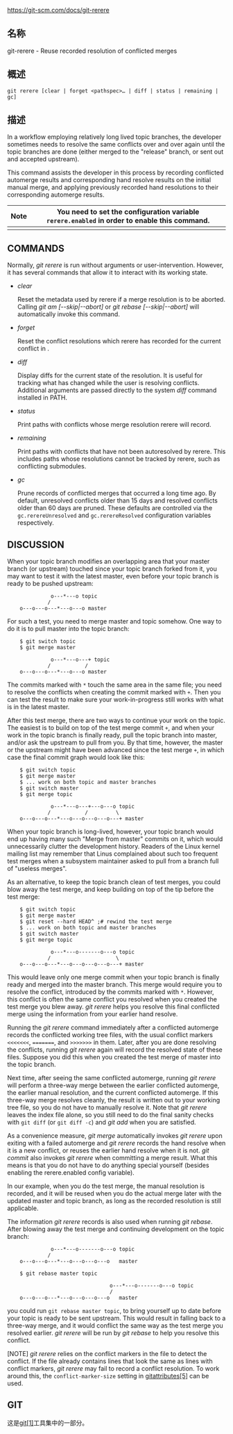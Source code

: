 https://git-scm.com/docs/git-rerere

## 名称

git-rerere - Reuse recorded resolution of conflicted merges

## 概述

```
git rerere [clear | forget <pathspec>… | diff | status | remaining | gc]
```

## 描述

In a workflow employing relatively long lived topic branches, the developer sometimes needs to resolve the same conflicts over and over again until the topic branches are done (either merged to the "release" branch, or sent out and accepted upstream).

This command assists the developer in this process by recording conflicted automerge results and corresponding hand resolve results on the initial manual merge, and applying previously recorded hand resolutions to their corresponding automerge results.

| Note | You need to set the configuration variable `rerere.enabled` in order to enable this command. |
| ---- | ------------------------------------------------------------ |
|      |                                                              |

## COMMANDS

Normally, *git rerere* is run without arguments or user-intervention. However, it has several commands that allow it to interact with its working state.

- *clear*

  Reset the metadata used by rerere if a merge resolution is to be aborted. Calling *git am [--skip|--abort]* or *git rebase [--skip|--abort]* will automatically invoke this command.

- *forget* <pathspec>

  Reset the conflict resolutions which rerere has recorded for the current conflict in <pathspec>.

- *diff*

  Display diffs for the current state of the resolution. It is useful for tracking what has changed while the user is resolving conflicts. Additional arguments are passed directly to the system *diff* command installed in PATH.

- *status*

  Print paths with conflicts whose merge resolution rerere will record.

- *remaining*

  Print paths with conflicts that have not been autoresolved by rerere. This includes paths whose resolutions cannot be tracked by rerere, such as conflicting submodules.

- *gc*

  Prune records of conflicted merges that occurred a long time ago. By default, unresolved conflicts older than 15 days and resolved conflicts older than 60 days are pruned. These defaults are controlled via the `gc.rerereUnresolved` and `gc.rerereResolved` configuration variables respectively.

## DISCUSSION

When your topic branch modifies an overlapping area that your master branch (or upstream) touched since your topic branch forked from it, you may want to test it with the latest master, even before your topic branch is ready to be pushed upstream:

```
              o---*---o topic
             /
    o---o---o---*---o---o master
```

For such a test, you need to merge master and topic somehow. One way to do it is to pull master into the topic branch:

```
	$ git switch topic
	$ git merge master

              o---*---o---+ topic
             /           /
    o---o---o---*---o---o master
```

The commits marked with `*` touch the same area in the same file; you need to resolve the conflicts when creating the commit marked with `+`. Then you can test the result to make sure your work-in-progress still works with what is in the latest master.

After this test merge, there are two ways to continue your work on the topic. The easiest is to build on top of the test merge commit `+`, and when your work in the topic branch is finally ready, pull the topic branch into master, and/or ask the upstream to pull from you. By that time, however, the master or the upstream might have been advanced since the test merge `+`, in which case the final commit graph would look like this:

```
	$ git switch topic
	$ git merge master
	$ ... work on both topic and master branches
	$ git switch master
	$ git merge topic

              o---*---o---+---o---o topic
             /           /         \
    o---o---o---*---o---o---o---o---+ master
```

When your topic branch is long-lived, however, your topic branch would end up having many such "Merge from master" commits on it, which would unnecessarily clutter the development history. Readers of the Linux kernel mailing list may remember that Linus complained about such too frequent test merges when a subsystem maintainer asked to pull from a branch full of "useless merges".

As an alternative, to keep the topic branch clean of test merges, you could blow away the test merge, and keep building on top of the tip before the test merge:

```
	$ git switch topic
	$ git merge master
	$ git reset --hard HEAD^ ;# rewind the test merge
	$ ... work on both topic and master branches
	$ git switch master
	$ git merge topic

              o---*---o-------o---o topic
             /                     \
    o---o---o---*---o---o---o---o---+ master
```

This would leave only one merge commit when your topic branch is finally ready and merged into the master branch. This merge would require you to resolve the conflict, introduced by the commits marked with `*`. However, this conflict is often the same conflict you resolved when you created the test merge you blew away. *git rerere* helps you resolve this final conflicted merge using the information from your earlier hand resolve.

Running the *git rerere* command immediately after a conflicted automerge records the conflicted working tree files, with the usual conflict markers `<<<<<<<`, `=======`, and `>>>>>>>` in them. Later, after you are done resolving the conflicts, running *git rerere* again will record the resolved state of these files. Suppose you did this when you created the test merge of master into the topic branch.

Next time, after seeing the same conflicted automerge, running *git rerere* will perform a three-way merge between the earlier conflicted automerge, the earlier manual resolution, and the current conflicted automerge. If this three-way merge resolves cleanly, the result is written out to your working tree file, so you do not have to manually resolve it. Note that *git rerere* leaves the index file alone, so you still need to do the final sanity checks with `git diff` (or `git diff -c`) and *git add* when you are satisfied.

As a convenience measure, *git merge* automatically invokes *git rerere* upon exiting with a failed automerge and *git rerere* records the hand resolve when it is a new conflict, or reuses the earlier hand resolve when it is not. *git commit* also invokes *git rerere* when committing a merge result. What this means is that you do not have to do anything special yourself (besides enabling the rerere.enabled config variable).

In our example, when you do the test merge, the manual resolution is recorded, and it will be reused when you do the actual merge later with the updated master and topic branch, as long as the recorded resolution is still applicable.

The information *git rerere* records is also used when running *git rebase*. After blowing away the test merge and continuing development on the topic branch:

```
              o---*---o-------o---o topic
             /
    o---o---o---*---o---o---o---o   master

	$ git rebase master topic

				  				 o---*---o-------o---o topic
								 /
    o---o---o---*---o---o---o---o   master
```

you could run `git rebase master topic`, to bring yourself up to date before your topic is ready to be sent upstream. This would result in falling back to a three-way merge, and it would conflict the same way as the test merge you resolved earlier. *git rerere* will be run by *git rebase* to help you resolve this conflict.

[NOTE] *git rerere* relies on the conflict markers in the file to detect the conflict. If the file already contains lines that look the same as lines with conflict markers, *git rerere* may fail to record a conflict resolution. To work around this, the `conflict-marker-size` setting in [gitattributes[5]](../../5/gitattributes) can be used.

## GIT

  这是[git[1]](../../Git)工具集中的一部分。